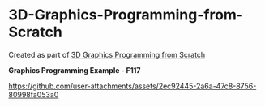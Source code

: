 # 3D-Graphics-Programming-from-Scratch
Created as part of [3D Graphics Programming from Scratch](https://courses.pikuma.com/courses/learn-computer-graphics-programming)

**Graphics Programming Example - F117**

https://github.com/user-attachments/assets/2ec92445-2a6a-47c8-8756-80998fa053a0

